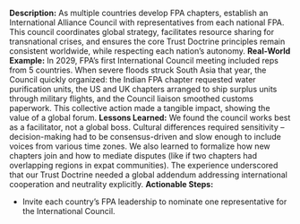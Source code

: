 **Description:** As multiple countries develop FPA chapters, establish an International Alliance Council with representatives from each national FPA. This council coordinates global strategy, facilitates resource sharing for transnational crises, and ensures the core Trust Doctrine principles remain consistent worldwide, while respecting each nation’s autonomy.
**Real-World Example:** In 2029, FPA’s first International Council meeting included reps from 5 countries. When severe floods struck South Asia that year, the Council quickly organized: the Indian FPA chapter requested water purification units, the US and UK chapters arranged to ship surplus units through military flights, and the Council liaison smoothed customs paperwork. This collective action made a tangible impact, showing the value of a global forum.
**Lessons Learned:** We found the council works best as a facilitator, not a global boss. Cultural differences required sensitivity – decision-making had to be consensus-driven and slow enough to include voices from various time zones. We also learned to formalize how new chapters join and how to mediate disputes (like if two chapters had overlapping regions in expat communities). The experience underscored that our Trust Doctrine needed a global addendum addressing international cooperation and neutrality explicitly.
**Actionable Steps:**  
- Invite each country’s FPA leadership to nominate one representative for the International Council.